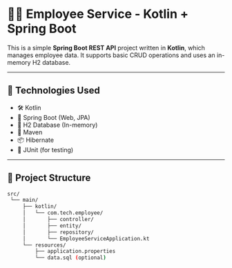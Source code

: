 # 🧑‍💼 Employee Service - Kotlin + Spring Boot

This is a simple **Spring Boot REST API** project written in **Kotlin**, which manages employee data. It supports basic CRUD operations and uses an in-memory H2 database.

---

## 🚀 Technologies Used

- 🛠️ Kotlin
- 🌱 Spring Boot (Web, JPA)
- 💾 H2 Database (In-memory)
- 🐘 Maven
- 📦 Hibernate
- 🧪 JUnit (for testing)

---

## 📁 Project Structure

```bash
src/
 └── main/
     ├── kotlin/
     │   └── com.tech.employee/
     │       ├── controller/
     │       ├── entity/
     │       ├── repository/
     │       └── EmployeeServiceApplication.kt
     └── resources/
         ├── application.properties
         └── data.sql (optional)
